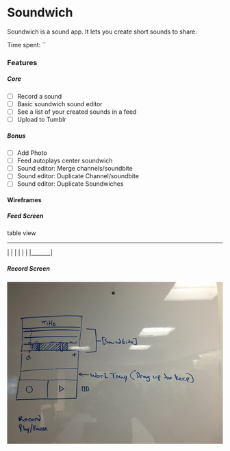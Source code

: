 # Soundwich

Soundwich is a sound app. It lets you create short sounds to share.

Time spent: ``

### Features

##### Core
- [ ] Record a sound
- [ ] Basic soundwich sound editor
- [ ] See a list of your created sounds in a feed
- [ ] Upload to Tumblr

##### Bonus
- [ ] Add Photo
- [ ] Feed autoplays center soundwich
- [ ] Sound editor: Merge channels/soundbite
- [ ] Sound editor: Duplicate Channel/soundbite
- [ ] Sound editor: Duplicate Soundwiches

#### Wireframes

##### Feed Screen

table view
_________
|       |
|       |
|       |
|_______|

##### Record Screen

![Wireframes](wireframes/record.jpg)

